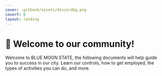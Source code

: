 ```yaml
---
cover: .gitbook/assets/discordbg.png
coverY: 0
layout: landing
---
```


# 🌚 Welcome to our community!

Welcome to BLUE MOON STATE, the following documents will help guide you to success in our city. Learn our controls, how to get employed, the types of activities you can do, and more.

<figure><img src="https://i.imgur.com/nMo5WY1.png" alt=""><figcaption></figcaption></figure>
